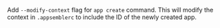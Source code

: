 Add `--modify-context` flag for `app create` command. This will modify the context in `.appsemblerc`
to include the ID of the newly created app.
